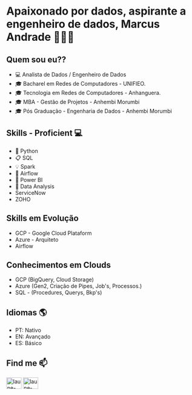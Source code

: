 # <p align="left"> Apaixonado por dados, aspirante a engenheiro de dados, Marcus Andrade 👨🏻‍💻 </p>



## Quem sou eu??
- 💻 Analista de Dados / Engenheiro de Dados
- 🎓 Bacharel em Redes de Computadores - UNIFIEO.
- 🎓 Tecnologia em Redes de Computadores - Anhanguera.
- 🎓 MBA - Gestão de Projetos - Anhembi Morumbi
- 🎓 Pós Graduação - Engenharia de Dados - Anhembi Morumbi

## Skills - Proficient 💻
- 🐍 Python  
- 📋 SQL 
- 💡 Spark
- 🎡 Airflow
- 🧮 Power BI 
- 🎲 Data Analysis
- ServiceNow
- ZOHO


## Skills em Evolução
- GCP - Google Cloud Plataform
- Azure - Arquiteto
- Airflow


## Conhecimentos em Clouds
- GCP (BigQuery, Cloud Storage)
- Azure (Gen2, Criação de Pipes, Job's, Processos.)
- SQL - (Procedures, Querys, Bkp's)

## Idiomas 🌎
- PT: Nativo
- EN: Avançado
- ES: Básico

 


## Find me  📫
<p align="left">
<a href="https://www.linkedin.com/in/marcus-andrade-b5a2ba101/" target="blank"><img align="center" src="https://raw.githubusercontent.com/rahuldkjain/github-profile-readme-generator/master/src/images/icons/Social/linked-in-alt.svg" alt="laune-victor/" height="30" width="40" /></a> <a href="https://www.youtube.com/channel/UCgXO6Z43ClpxDmDok4MHwgQ" target="blank"><img align="center" src="https://raw.githubusercontent.com/rahuldkjain/github-profile-readme-generator/master/src/images/icons/Social/youtube.svg" alt="laune-victor/" height="30" width="40" /></a>
</p>

